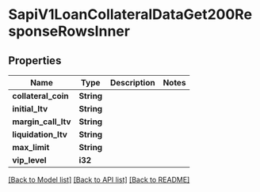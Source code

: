 # SapiV1LoanCollateralDataGet200ResponseRowsInner

## Properties

Name | Type | Description | Notes
------------ | ------------- | ------------- | -------------
**collateral_coin** | **String** |  | 
**initial_ltv** | **String** |  | 
**margin_call_ltv** | **String** |  | 
**liquidation_ltv** | **String** |  | 
**max_limit** | **String** |  | 
**vip_level** | **i32** |  | 

[[Back to Model list]](../README.md#documentation-for-models) [[Back to API list]](../README.md#documentation-for-api-endpoints) [[Back to README]](../README.md)


